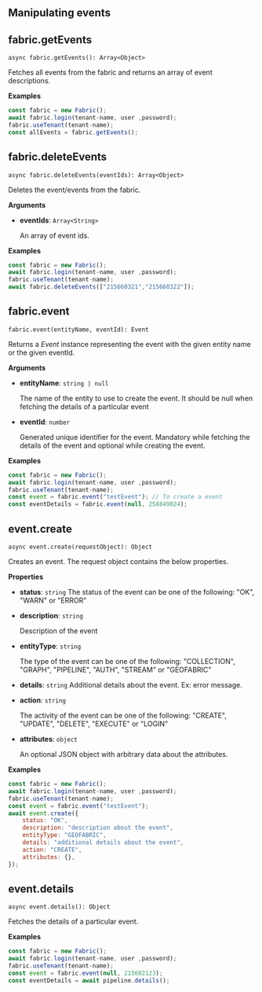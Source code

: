 ## Manipulating events

## fabric.getEvents

`async fabric.getEvents(): Array<Object>`

Fetches all events from the fabric and returns an array of event descriptions.

**Examples**

```js
const fabric = new Fabric();
await fabric.login(tenant-name, user ,password);
fabric.useTenant(tenant-name);
const allEvents = fabric.getEvents();
```

## fabric.deleteEvents

`async fabric.deleteEvents(eventIds): Array<Object>`

Deletes the event/events from the fabric.

**Arguments**

- **eventIds**: `Array<String>`

  An array of event ids.

**Examples**

```js
const fabric = new Fabric();
await fabric.login(tenant-name, user ,password);
fabric.useTenant(tenant-name);
await fabric.deleteEvents(["215660321","215660322"]);
```

## fabric.event

`fabric.event(entityName, eventId): Event`

Returns a _Event_ instance representing the event with the given entity name or the given eventId.

**Arguments**

- **entityName**: `string | null`

  The name of the entity to use to create the event. It should be null when fetching the details of a particular event

- **eventId**: `number`

  Generated unique identifier for the event. Mandatory while fetching the details of the event and optional while creating the event.

**Examples**

```js
const fabric = new Fabric();
await fabric.login(tenant-name, user ,password);
fabric.useTenant(tenant-name);
const event = fabric.event("testEvent"); // To create a event
const eventDetails = fabric.event(null, 258849024);
```

## event.create

`async event.create(requestObject): Object`

Creates an event. The request object contains the below properties.

**Properties**

- **status**: `string`
  The status of the event can be one of the following: "OK", "WARN" or "ERROR"

- **description**: `string`

  Description of the event

- **entityType**: `string`

  The type of the event can be one of the following: "COLLECTION", "GRAPH", "PIPELINE", "AUTH", "STREAM" or "GEOFABRIC"

- **details**: `string`
  Additional details about the event. Ex: error message.

- **action**: `string`

  The activity of the event can be one of the following: "CREATE", "UPDATE", "DELETE", "EXECUTE" or "LOGIN"

- **attributes**: `object`

  An optional JSON object with arbitrary data about the attributes.

**Examples**

```js
const fabric = new Fabric();
await fabric.login(tenant-name, user ,password);
fabric.useTenant(tenant-name);
const event = fabric.event("testEvent");
await event.create({
    status: "OK",
    description: "description about the event",
    entityType: "GEOFABRIC",
    details: "additional details about the event",
    action: "CREATE",
    attributes: {},
});
```

## event.details

`async event.details(): Object`

Fetches the details of a particular event.

**Examples**

```js
const fabric = new Fabric();
await fabric.login(tenant-name, user ,password);
fabric.useTenant(tenant-name);
const event = fabric.event(null, 215602123);
const eventDetails = await pipeline.details();
```
